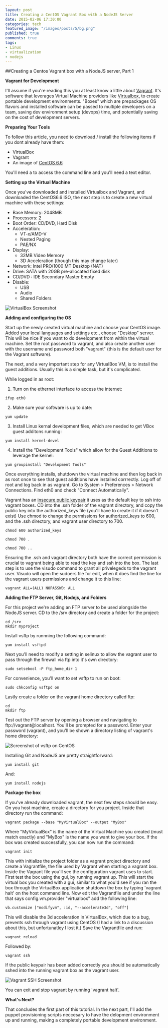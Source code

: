 ```yaml
---
layout: post
title: Creating a CentOS Vagrant Box with a NodeJS Server
date: 2015-02-06 17:30:00
categories: tech
featured_image: "/images/posts/5/bg.png"
published: true
comments: true
tags:
- Linux
- virtualization
- nodejs
---
```


##Creating a Centos Vagrant box with a NodeJS server, Part 1


**Vagrant for Development**

I'll assume if you're reading this you at least know a little about [Vagrant](http://vagrantup.com "Vagrant VM").
It's software that leverages Virtual Machine providers like [Virtualbox](http://www.virtualbox.org "Virtualbox Virtualization Software"),
to create portable development environments.
"Boxes" which are prepackages OS flavors and installed software can be passed to multiple developers on a team,
saving dev environment setup (devops) time, and potentially saving on the cost of development servers.


**Preparing Your Tools**

To follow this article, you need to download / install the following items if you dont already have them:

* VirtualBox
* Vagrant
* An image of [CentOS 6.6](http://isoredirect.centos.org/centos/6/isos/x86_64/ "CentOS 6.6")

You'll need a to access the command line and you'll need a text editor.


**Setting up the Virtual Machine**

Once you've downloaded and installed Virtualbox and Vagrant, and downloaded the CentOS6.6 ISO,
the next step is to create a new virtual machine with these settings:

* Base Memory: 2048MB
* Processors: 2
* Boot Order: CD/DVD, Hard Disk
* Acceleration:
	* VT-x/AMD-V
	* Nested Paging
	* PAE/NX
* Display:
	* 32MB Video Memory
	* 3D Acceleration (though this may change later)
* Network: Intel PRO/1000 MT Desktop (NAT)
* Drive: SATA with 20GB pre-allocated fixed disk
* CD/DVD : IDE Secondary Master Empty
* Disable:
	* USB
	* Audio
	* Shared Folders

![VirtualBox Screenshot](/images/posts/5/1.png "VirtualBox Vagrant settings")


**Adding and configuring the OS**

Start up the newly created virtual machine and choose your CentOS image.
Added your local languages and settings etc., choose "Desktop" server.
This will be nice if you want to do development from within the virtual machine.
Set the root password to vagrant,
and also create another user with the username and password both "vagrant" (this is the default user for the Vagrant software).

The next, and a very important step for any VirtualBox VM, is to install the guest additions.
Usually this is a simple task, but it's complicated.

While logged in as root:


1. Turn on the ethernet interface to access the internet:
```
ifup eth0
```

2. Make sure your software is up to date:
```
yum update
```

3. Install Linux kernal development files, which are needed to get VBox guest additons running:
```
yum install kernel-devel
```

4. Install the "Development Tools" which allow for the Guest Additions to leverage the kernel:
```
yum groupinstall "Development Tools"
```

Once everything installs,
shutdown the virtual machine and then log back in as root once to see that guest additions have installed corrrectly.
Log off of root and log back in as vagrant.
Go to System > Preferences > Network Connections.
Find eth0 and check "Connect Automatically".

Vagrant has an [insecure public keypair](https://raw.githubusercontent.com/mitchellh/vagrant/master/keys/vagrant.pub "Vagrant Public Keypair") it uses as the default key to ssh into vagrant boxes.
CD into the .ssh folder of the vagrant directory,
and copy the public key into the authorized_keys file (you'll have to create it if it doesn't exist)
Use chmod to change the permissions for authorized_keys to 600, and the .ssh directory, and vagrant user directory to 700.

```
chmod 600 authorized_keys

chmod 700 .

chmod 700 ..
```

Ensuring the .ssh and vagrant directory both have the correct permission is crucial to vagrant being able to read the key and ssh into the box.
The last step is to use the visudo command to grant all privelegeds to the vagrant user.
Visudo will open the sudoers file for edit,
when it does find the line for the vagrant users permissions and change it to this line:



```
vagrant ALL=(ALL) NOPASSWD: ALL

```


**Adding the FTP Server, Git, Nodejs, and Folders**


For this project we're adding an FTP server to be used alongside the NodeJS server.
CD to the /srv directory and create a folder for the project:
```
cd /srv
mkdir myproject
```

Install vsftp by runnning the following command:
```
yum install vsftpd
```

Next you'll need to modify a setting in selinux to allow the vagrant user to pass through the firewall via ftp into it's own directory:
```
sudo setsebool -P ftp_home_dir 1
```

For convenience, you'll want to set vsftp to run on boot:
```
sudo chkconfig vsftpd on
```

Lastly create a folder on the vagrant home directory called ftp:
```
cd
mkdir ftp
```

Test out the FTP server by opening a browser and navigating to ftp://vagrant@localhost.
You'll be prompted for a password.
Enter your password (vagrant),
and you'll be shown a directory listing of vagrant's home directory:

![Screenshot of vsftp on CentOS](/images/posts/5/2.png "vsftp running on CentOS")

Installing Git and NodeJS are pretty straightforward:
```
yum install git
```

And:


```
yum install nodejs
```

**Package the box**

If you've already downloaded vagrant, the next few steps should be easy.
On you host machine, create a directory for you project.
Inside that directory run the command:
```
vagrant package --base "MyVirtualBox" --output "MyBox"
```

Where "MyVirtualBox" is the name of the Virtual Machine you created (must match exactly) and "MyBox" is the name you want to give your box.
If the box was created successfully, you can now run the command:

```
vagrant init
```

This with initialize the project folder as a vagrant project directory and create a Vagrantfile,
the file used by Vagrant when starting a vagrant box.
Inside the Vagrant file you'll see the configuration vagrant uses to start.
First test the box using the gui, by running vagrant up.
This will start the virtual box you created with a gui, similar to what you'd see if you ran the box through the VirtualBox application
shutdown the box by typing 'vagrant halt' on the host command line.
Now edit the Vagrantfile and under the line that says config.vm.provider "virtualbox" add the following line:

```
vb.customize ["modifyvm", :id, "--accelerate3d", "off"]
```

This will disable the 3d acceleration in VirtualBox, which due to a bug,
prevents ssh through vagrant using CentOS (I had a link to a discussion about this, but unfortunatley I lost it.)
Save the Vagrantfile and run:
```
vagrant reload
```

Followed by:
```
vagrant ssh
```

If the public keypair has been added correctly you should be automatically sshed into the running vagrant box as the vagrant user.

![Vagrant SSH Screenshot](/images/posts/5/3.png "Vagrant SSH")

You can exit and stop vagrant by running 'vagrant halt'.


**What's Next?**


That concludes the first part of this tutorial.
In the next part, I'll add the puppet provisioning scripts neccesary to have the delopment environment up and running,
making a completely portable development environment.